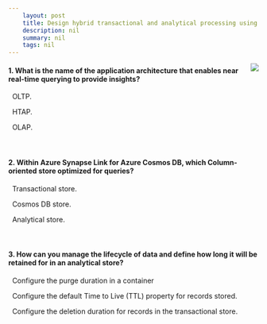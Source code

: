 ```yaml
---
    layout: post
    title: Design hybrid transactional and analytical processing using Azure Synapse Analytics 
    description: nil
    summary: nil
    tags: nil
---
```



 <a target="_blank" href="https://docs.microsoft.com/en-us/learn/modules/design-hybrid-transactional-analytical-processing-using-azure-synapse-analytics/9-knowledge-check/"><i class="fas fa-external-link-alt"></i> </a>
 <img align="right" src="https://docs.microsoft.com/en-us/learn/achievements/design-a-hybrid-transactional-and-analytical-processing.svg">
####  1. What is the name of the application architecture that enables near real-time querying to provide insights?


<i class='far fa-square'></i> &nbsp;&nbsp;OLTP.

<i class='fas fa-check-square' style='color: Dodgerblue;'></i> &nbsp;&nbsp;HTAP.

<i class='far fa-square'></i> &nbsp;&nbsp;OLAP.
<br />
<br />
<br />

####  2. Within Azure Synapse Link for Azure Cosmos DB, which Column-oriented store optimized for queries?


<i class='far fa-square'></i> &nbsp;&nbsp;Transactional store.

<i class='far fa-square'></i> &nbsp;&nbsp;Cosmos DB store.

<i class='fas fa-check-square' style='color: Dodgerblue;'></i> &nbsp;&nbsp;Analytical store.
<br />
<br />
<br />

####  3. How can you manage the lifecycle of data and define how long it will be retained for in an analytical store?


<i class='far fa-square'></i> &nbsp;&nbsp;Configure the purge duration in a container

<i class='fas fa-check-square' style='color: Dodgerblue;'></i> &nbsp;&nbsp;Configure the default Time to Live (TTL) property for records stored.

<i class='far fa-square'></i> &nbsp;&nbsp;Configure the deletion duration for records in the transactional store.
<br />
<br />
<br />
